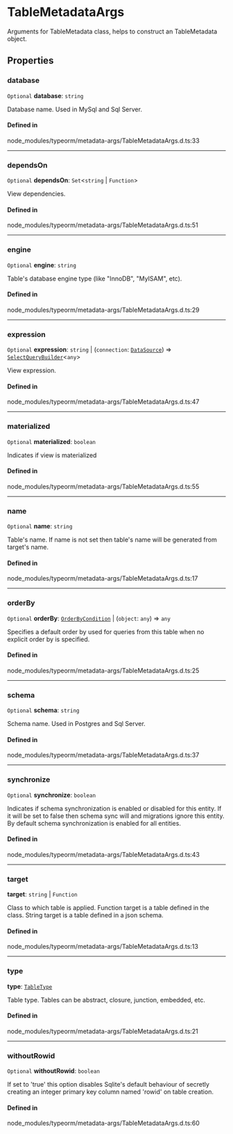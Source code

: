 # TableMetadataArgs

Arguments for TableMetadata class, helps to construct an TableMetadata object.

## Properties

### database

 `Optional` **database**: `string`

Database name. Used in MySql and Sql Server.

#### Defined in

node_modules/typeorm/metadata-args/TableMetadataArgs.d.ts:33

___

### dependsOn

 `Optional` **dependsOn**: `Set`<`string` \| `Function`\>

View dependencies.

#### Defined in

node_modules/typeorm/metadata-args/TableMetadataArgs.d.ts:51

___

### engine

 `Optional` **engine**: `string`

Table's database engine type (like "InnoDB", "MyISAM", etc).

#### Defined in

node_modules/typeorm/metadata-args/TableMetadataArgs.d.ts:29

___

### expression

 `Optional` **expression**: `string` \| (`connection`: [`DataSource`](../classes/DataSource.md)) => [`SelectQueryBuilder`](../classes/SelectQueryBuilder.md)<`any`\>

View expression.

#### Defined in

node_modules/typeorm/metadata-args/TableMetadataArgs.d.ts:47

___

### materialized

 `Optional` **materialized**: `boolean`

Indicates if view is materialized

#### Defined in

node_modules/typeorm/metadata-args/TableMetadataArgs.d.ts:55

___

### name

 `Optional` **name**: `string`

Table's name. If name is not set then table's name will be generated from target's name.

#### Defined in

node_modules/typeorm/metadata-args/TableMetadataArgs.d.ts:17

___

### orderBy

 `Optional` **orderBy**: [`OrderByCondition`](../index.md#orderbycondition) \| (`object`: `any`) => `any`

Specifies a default order by used for queries from this table when no explicit order by is specified.

#### Defined in

node_modules/typeorm/metadata-args/TableMetadataArgs.d.ts:25

___

### schema

 `Optional` **schema**: `string`

Schema name. Used in Postgres and Sql Server.

#### Defined in

node_modules/typeorm/metadata-args/TableMetadataArgs.d.ts:37

___

### synchronize

 `Optional` **synchronize**: `boolean`

Indicates if schema synchronization is enabled or disabled for this entity.
If it will be set to false then schema sync will and migrations ignore this entity.
By default schema synchronization is enabled for all entities.

#### Defined in

node_modules/typeorm/metadata-args/TableMetadataArgs.d.ts:43

___

### target

 **target**: `string` \| `Function`

Class to which table is applied.
Function target is a table defined in the class.
String target is a table defined in a json schema.

#### Defined in

node_modules/typeorm/metadata-args/TableMetadataArgs.d.ts:13

___

### type

 **type**: [`TableType`](../index.md#tabletype)

Table type. Tables can be abstract, closure, junction, embedded, etc.

#### Defined in

node_modules/typeorm/metadata-args/TableMetadataArgs.d.ts:21

___

### withoutRowid

 `Optional` **withoutRowid**: `boolean`

If set to 'true' this option disables Sqlite's default behaviour of secretly creating
an integer primary key column named 'rowid' on table creation.

#### Defined in

node_modules/typeorm/metadata-args/TableMetadataArgs.d.ts:60
